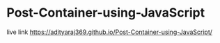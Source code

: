 ﻿# Post-Container-using-JavaScript
live link
https://adityaraj369.github.io/Post-Container-using-JavaScript/
